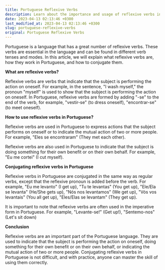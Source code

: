 ```yaml
---
title: Portuguese Reflexive Verbs
description: Learn about the importance and usage of reflexive verbs in Portuguese language.
date: 2023-04-13 02:13:46 +0300
last_modified_at: 2023-04-13 02:13:46 +0300
slug: portuguese-reflexive-verbs
original: Portuguese Reflexive Verbs
---
```

Portuguese is a language that has a great number of reflexive verbs. These verbs are essential in the language and can be found in different verb tenses and modes. In this article, we will explain what reflexive verbs are, how they work in Portuguese, and how to conjugate them.

**What are reflexive verbs?**

Reflexive verbs are verbs that indicate that the subject is performing the action on oneself. For example, in the sentence, "I wash myself," the pronoun "myself" is used to show that the subject is performing the action on oneself. In Portuguese, reflexive verbs are formed by adding "-se" to the end of the verb, for example, "vestir-se" (to dress oneself), "encontrar-se" (to meet oneself).

**How to use reflexive verbs in Portuguese?**

Reflexive verbs are used in Portuguese to express actions that the subject performs on oneself or to indicate the mutual action of two or more people. For example, "Eles se encontraram" (They met each other).

Reflexive verbs are also used in Portuguese to indicate that the subject is doing something for their own benefit or on their own behalf. For example, "Eu me cortei" (I cut myself).

**Conjugating reflexive verbs in Portuguese**

Reflexive verbs in Portuguese are conjugated in the same way as regular verbs, except that the reflexive pronoun is added before the verb. For example, "Eu me levanto" (I get up), "Tu te levantas" (You get up), "Ele/Ela se levanta" (He/She gets up), "Nós nos levantamos" (We get up), "Vós vos levantais" (You all get up), "Eles/Elas se levantam" (They get up).

It is important to note that reflexive verbs are often used in the imperative form in Portuguese. For example, "Levante-se!" (Get up!), "Sentemo-nos" (Let's sit down)

**Conclusion**

Reflexive verbs are an important part of the Portuguese language. They are used to indicate that the subject is performing the action on oneself, doing something for their own benefit or on their own behalf, or indicating the mutual action of two or more people. Conjugating reflexive verbs in Portuguese is not difficult, and with practice, anyone can master the skill of using them correctly.